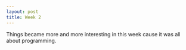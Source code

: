 ```yaml
---
layout: post
title: Week 2
---
```


Things became more and more interesting in this week cause it was all about programming.
